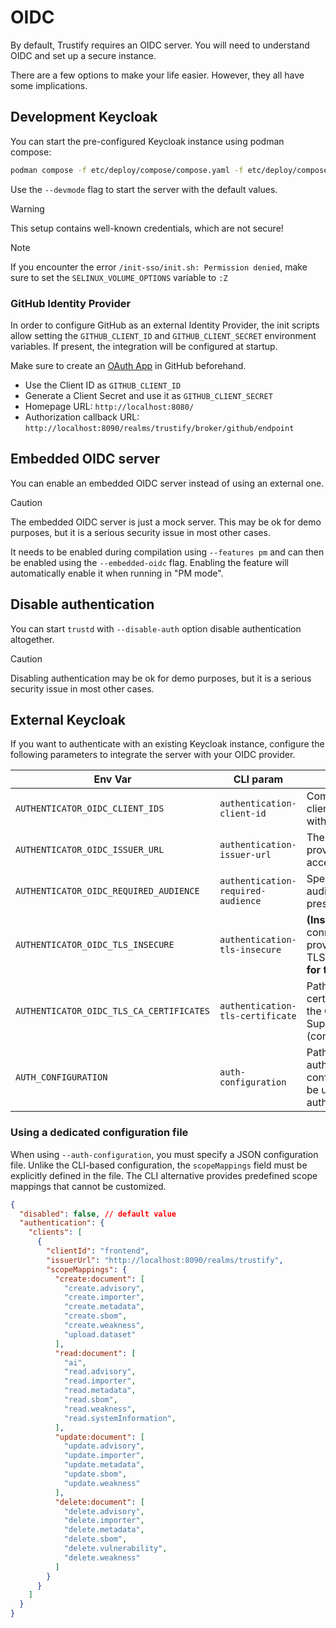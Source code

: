 # OIDC

By default, Trustify requires an OIDC server. You will need to understand OIDC and set up a secure instance.

There are a few options to make your life easier. However, they all have some implications.

## Development Keycloak

You can start the pre-configured Keycloak instance using podman compose:

```bash
podman compose -f etc/deploy/compose/compose.yaml -f etc/deploy/compose/compose-sso.yaml up
```

Use the `--devmode` flag to start the server with the default values.

> [!WARNING]
> This setup contains well-known credentials, which are not secure!

> [!NOTE]
> If you encounter the error `/init-sso/init.sh: Permission denied`, make sure to set the `SELINUX_VOLUME_OPTIONS` variable to `:Z`


### GitHub Identity Provider

In order to configure GitHub as an external Identity Provider, the init scripts allow setting the `GITHUB_CLIENT_ID` and `GITHUB_CLIENT_SECRET` environment variables.
If present, the integration will be configured at startup.

Make sure to create an [OAuth App](https://github.com/settings/developers) in GitHub beforehand.

- Use the Client ID as `GITHUB_CLIENT_ID`
- Generate a Client Secret and use it as `GITHUB_CLIENT_SECRET`
- Homepage URL: `http://localhost:8080/`
- Authorization callback URL: `http://localhost:8090/realms/trustify/broker/github/endpoint`

## Embedded OIDC server

You can enable an embedded OIDC server instead of using an external one.

> [!CAUTION]
> The embedded OIDC server is just a mock server. This may be ok for demo purposes, but it is a serious security issue
> in most other cases.

It needs to be enabled during compilation using `--features pm` and can then be enabled using the `--embedded-oidc`
flag. Enabling the feature will automatically enable it when running in "PM mode".

## Disable authentication

You can start `trustd` with `--disable-auth` option disable authentication altogether.

> [!CAUTION]
> Disabling authentication may be ok for demo purposes, but it is a serious security issue in most other cases.

## External Keycloak

If you want to authenticate with an existing Keycloak instance, configure the following parameters to integrate the server with your OIDC provider.

|Env Var|CLI param|Description|
|-------|---------|-----------|
|`AUTHENTICATOR_OIDC_CLIENT_IDS`|`authentication-client-id`|Comma-separated list of client IDs for authentication with the OIDC provider.|
|`AUTHENTICATOR_OIDC_ISSUER_URL`|`authentication-issuer-url`|The base URL of the OIDC provider used to request access tokens.|
|`AUTHENTICATOR_OIDC_REQUIRED_AUDIENCE`|`authentication-required-audience`|Specifies an expected audience that must be present in access tokens.|
|`AUTHENTICATOR_OIDC_TLS_INSECURE`|`authentication-tls-insecure`|**(Insecure)** Allow connections to the OIDC provider without verifying TLS certificates. **Only use for testing.**|
|`AUTHENTICATOR_OIDC_TLS_CA_CERTIFICATES`|`authentication-tls-certificate`|Path(s) to additional CA certificates for validating the OIDC provider. Supports multiple values (comma-separated).|
|`AUTH_CONFIGURATION`|`auth-configuration`|Path to an external authentication/authorization configuration file. Cannot be used with individual authentication parameters.|

### Using a dedicated configuration file

When using `--auth-configuration`, you must specify a JSON configuration file.
Unlike the CLI-based configuration, the `scopeMappings` field must be explicitly defined in the file.
The CLI alternative provides predefined scope mappings that cannot be customized.

```json
{
  "disabled": false, // default value
  "authentication": {
    "clients": [
      {
        "clientId": "frontend",
        "issuerUrl": "http://localhost:8090/realms/trustify",
        "scopeMappings": {
          "create:document": [
            "create.advisory",
            "create.importer",
            "create.metadata",
            "create.sbom",
            "create.weakness",
            "upload.dataset"
          ],
          "read:document": [
            "ai",
            "read.advisory",
            "read.importer",
            "read.metadata",
            "read.sbom",
            "read.weakness",
            "read.systemInformation",
          ],
          "update:document": [
            "update.advisory",
            "update.importer",
            "update.metadata",
            "update.sbom",
            "update.weakness"
          ],
          "delete:document": [
            "delete.advisory",
            "delete.importer",
            "delete.metadata",
            "delete.sbom",
            "delete.vulnerability",
            "delete.weakness"
          ]
        }
      }
    ]
  }
}
```
